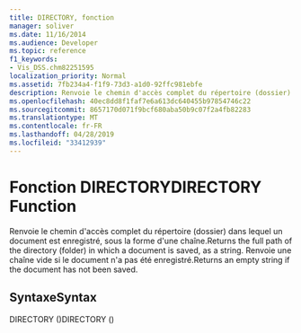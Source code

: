 ```yaml
---
title: DIRECTORY, fonction
manager: soliver
ms.date: 11/16/2014
ms.audience: Developer
ms.topic: reference
f1_keywords:
- Vis_DSS.chm82251595
localization_priority: Normal
ms.assetid: 7fb234a4-f1f9-73d3-a1d0-92ffc981ebfe
description: Renvoie le chemin d'accès complet du répertoire (dossier) dans lequel un document est enregistré, sous la forme d'une chaîne. Renvoie une chaîne vide si le document n'a pas été enregistré.
ms.openlocfilehash: 40ec8dd8f1faf7e6a613dc640455b97854746c22
ms.sourcegitcommit: 8657170d071f9bcf680aba50b9c07f2a4fb82283
ms.translationtype: MT
ms.contentlocale: fr-FR
ms.lasthandoff: 04/28/2019
ms.locfileid: "33412939"
---
```

# <a name="directory-function"></a><span data-ttu-id="a2ce3-104">Fonction DIRECTORY</span><span class="sxs-lookup"><span data-stu-id="a2ce3-104">DIRECTORY Function</span></span>

<span data-ttu-id="a2ce3-105">Renvoie le chemin d'accès complet du répertoire (dossier) dans lequel un document est enregistré, sous la forme d'une chaîne.</span><span class="sxs-lookup"><span data-stu-id="a2ce3-105">Returns the full path of the directory (folder) in which a document is saved, as a string.</span></span> <span data-ttu-id="a2ce3-106">Renvoie une chaîne vide si le document n'a pas été enregistré.</span><span class="sxs-lookup"><span data-stu-id="a2ce3-106">Returns an empty string if the document has not been saved.</span></span>
  
## <a name="syntax"></a><span data-ttu-id="a2ce3-107">Syntaxe</span><span class="sxs-lookup"><span data-stu-id="a2ce3-107">Syntax</span></span>

<span data-ttu-id="a2ce3-108">DIRECTORY ()</span><span class="sxs-lookup"><span data-stu-id="a2ce3-108">DIRECTORY ()</span></span>
  

